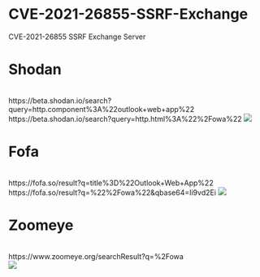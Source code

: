 # CVE-2021-26855-SSRF-Exchange
CVE-2021-26855 SSRF Exchange Server
<h1>Shodan</h1><br>
https://beta.shodan.io/search?query=http.component%3A%22outlook+web+app%22
<br>https://beta.shodan.io/search?query=http.html%3A%22%2Fowa%22
<img src="https://i.imgur.com/yP2L4EA.png"/>
<h1>Fofa</h1>
<br>https://fofa.so/result?q=title%3D%22Outlook+Web+App%22
<br>https://fofa.so/result?q=%22%2Fowa%22&qbase64=Ii9vd2Ei
<img src="https://i.imgur.com/Y5y1G2k.png"/>
<h1>Zoomeye</h1>
<br>https://www.zoomeye.org/searchResult?q=%2Fowa
<br><img src="https://i.imgur.com/r3ifnDD.png"/>
